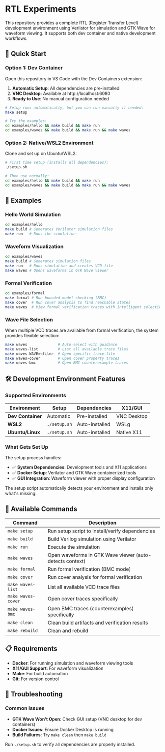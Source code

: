 # RTL Experiments

This repository provides a complete RTL (Register Transfer Level) development environment using Verilator for simulation and GTK Wave for waveform viewing. It supports both dev container and native development workflows.

## 🚀 Quick Start

### Option 1: Dev Container

Open this repository in VS Code with the Dev Containers extension:

1. **Automatic Setup**: All dependencies are pre-installed
2. **VNC Desktop**: Available at http://localhost:6080
3. **Ready to Use**: No manual configuration needed

```bash
# Setup runs automatically, but you can run manually if needed:
make setup

# Try the examples:
cd examples/hello && make build && make run
cd examples/waves && make build && make run && make waves
```

### Option 2: Native/WSL2 Environment

Clone and set up on Ubuntu/WSL2:

```bash
# First time setup (installs all dependencies):
./setup.sh

# Then use normally:
cd examples/hello && make build && make run
cd examples/waves && make build && make run && make waves
```

## 📁 Examples

### Hello World Simulation
```bash
cd examples/hello
make build # Generates Verilator simulation files
make run   # Runs the simulation
```

### Waveform Visualization
```bash
cd examples/waves
make build # Generates simulation files
make run   # Runs simulation and creates VCD file
make waves # Opens waveforms in GTK Wave viewer
```

### Formal Verification
```bash
cd examples/formal
make formal # Run bounded model checking (BMC)
make cover  # Run cover analysis to find reachable states
make waves  # View formal verification traces with intelligent selection
```

### Wave File Selection

When multiple VCD traces are available from formal verification, the system provides flexible selection:

```bash
make waves              # Auto-select with guidance
make waves-list         # List all available trace files  
make waves WAVE=<file>  # Open specific trace file
make waves-cover        # Open cover property traces
make waves-bmc          # Open BMC counterexample traces
```

## 🛠️ Development Environment Features

### Supported Environments

| Environment | Setup | Dependencies | X11/GUI |
|-------------|--------|--------------|---------|
| **Dev Container** | Automatic | Pre-installed | VNC Desktop |
| **WSL2** | `./setup.sh` | Auto-installed | WSLg |
| **Ubuntu/Linux** | `./setup.sh` | Auto-installed | Native X11 |

### What Gets Set Up

The setup process handles:

- ✅ **System Dependencies**: Development tools and X11 applications
- ✅ **Docker Setup**: Verilator and GTK Wave containerized tools
- ✅ **GUI Integration**: Waveform viewer with proper display configuration

The setup script automatically detects your environment and installs only what's missing.

## 🔧 Available Commands

| Command | Description |
|---------|-------------|
| `make setup` | Run setup script to install/verify dependencies |
| `make build` | Build Verilog simulation using Verilator |
| `make run` | Execute the simulation |
| `make waves` | Open waveforms in GTK Wave viewer (auto-detects context) |
| `make formal` | Run formal verification (BMC mode) |
| `make cover` | Run cover analysis for formal verification |
| `make waves-list` | List all available VCD trace files |
| `make waves-cover` | Open cover traces specifically |
| `make waves-bmc` | Open BMC traces (counterexamples) specifically |
| `make clean` | Clean build artifacts and verification results |
| `make rebuild` | Clean and rebuild |

## 📋 Requirements

- **Docker**: For running simulation and waveform viewing tools
- **X11/GUI Support**: For waveform visualization
- **Make**: For build automation
- **Git**: For version control

## 🐛 Troubleshooting

### Common Issues
- **GTK Wave Won't Open**: Check GUI setup (VNC desktop for dev containers)
- **Docker Issues**: Ensure Docker Desktop is running
- **Build Failures**: Try `make clean` then `make build`

Run `./setup.sh` to verify all dependencies are properly installed.
